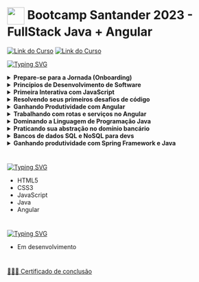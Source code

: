 <h1>
    <a href="https://www.dio.me/">
     <img align="center" width="40px" src="https://hermes.digitalinnovation.one/assets/diome/logo-minimized.png"></a>
    <span>Bootcamp Santander 2023 - FullStack Java + Angular</span>
</h1>

[![Link do Curso](https://img.shields.io/badge/▶-000?style=for-the-badge&logo=movie&logoColor=E94D5F)](https://web.dio.me/track/bf7abb82-1324-4074-9949-f474a1a911fe) 
[![Link do Curso](https://img.shields.io/badge/Acesse%20o%20Curso%20na%20Plataforma-E94D5F?style=for-the-badge)](https://web.dio.me/track/bf7abb82-1324-4074-9949-f474a1a911fe) 

[![Typing SVG](https://readme-typing-svg.herokuapp.com?font=Fira+Code&weight=700&size=24&pause=1000&color=260FFF&background=39B2A500&repeat=false&width=435&lines=M%C3%B3dulos%F0%9F%97%82%EF%B8%8F)](https://git.io/typing-svg)

<details>
<summary><b>Prepare-se para a Jornada (Onboarding)</b></summary>

* [Bootcamps DIO: Educação Gratuita e Empregabilidade Juntas](https://web.dio.me/track/bf7abb82-1324-4074-9949-f474a1a911fe?tab=path)
</details>

<details>
<summary><b>Princípios de Desenvolvimento de Software</b></summary>

* [Contribuindo em um Projeto Open Source no GitHub](https://web.dio.me/track/bf7abb82-1324-4074-9949-f474a1a911fe?tab=path)
* [Desafios de Projetos: Crie um Portfólio Vencedor](https://web.dio.me/track/bf7abb82-1324-4074-9949-f474a1a911fe?tab=path)
* [Versionamento de Código com Git e GitHub](https://github.com/Amanda-ribeiiro/BootcampSantander2023-FullStack-Java-Angular/tree/main/Princ%C3%ADpios%20e%20Desenvolvimento%20de%20Software/Versionamento%20de%20C%C3%B3digo%20com%20Git%20e%20Github)
* [Organizando seus estudos com os Roadmaps Dio e o Notion](https://web.dio.me/track/bf7abb82-1324-4074-9949-f474a1a911fe?tab=path)
</details>

<details>
<summary><b>Primeira Interativa com JavaScript</b></summary>

* [Introdução a Criação de Websites com HTML5 e CSS3](https://web.dio.me/track/bf7abb82-1324-4074-9949-f474a1a911fe?tab=path)
* [Sintaxe básica em Javascript](https://web.dio.me/track/bf7abb82-1324-4074-9949-f474a1a911fe?tab=path)
* [Introdução ao Desenvolvimento Web com Javascript](https://web.dio.me/track/bf7abb82-1324-4074-9949-f474a1a911fe?tab=path)
* [Criando um projeto com HTML/CSS para listagem de Pokémon](https://web.dio.me/track/bf7abb82-1324-4074-9949-f474a1a911fe?tab=path)
* [Dominando o Protocolo HTTP e integrando com a PokeAPI](https://web.dio.me/track/bf7abb82-1324-4074-9949-f474a1a911fe?tab=path)
* [Construindo uma Pokédex com JavaScript](https://web.dio.me/track/bf7abb82-1324-4074-9949-f474a1a911fe?tab=path)
</details>

<details>
<summary><b>Resolvendo seus primeiros desafios de código</b></summary>

* [Desafios de código: Aperfeiçoe sua lógica e pensamento computacional](https://web.dio.me/track/bf7abb82-1324-4074-9949-f474a1a911fe?tab=path)
* [Desafios Full Stack JavaScript: Equilibrando o Saldo](https://web.dio.me/track/bf7abb82-1324-4074-9949-f474a1a911fe?tab=path)
* [Desafios Full Stack JavaScript: Organizando seus ativos](https://web.dio.me/track/bf7abb82-1324-4074-9949-f474a1a911fe?tab=path)
* [Desafios Full Stack JavaScript: Condicionalmente Rico](https://web.dio.me/track/bf7abb82-1324-4074-9949-f474a1a911fe?tab=path)
* [Juros Compostos](https://web.dio.me/track/bf7abb82-1324-4074-9949-f474a1a911fe?tab=path)
* [Desafios Full Stack JavaScript: O Grande Depósito](https://web.dio.me/track/bf7abb82-1324-4074-9949-f474a1a911fe?tab=path)
</details>

<details>
<summary><b>Ganhando Produtividade com Angular</b></summary>

* [Trabalhando com Web Components no Front-End](https://web.dio.me/track/bf7abb82-1324-4074-9949-f474a1a911fe?tab=path)
* [Typescript para Angular](https://web.dio.me/track/bf7abb82-1324-4074-9949-f474a1a911fe?tab=path)
* [Introdução ao Ecossistema Angular](https://web.dio.me/track/bf7abb82-1324-4074-9949-f474a1a911fe?tab=path)
* [Trabalhando com Componentes Angular](https://web.dio.me/track/bf7abb82-1324-4074-9949-f474a1a911fe?tab=path)
* [LifeCycle Hooks Angular](https://web.dio.me/track/bf7abb82-1324-4074-9949-f474a1a911fe?tab=path)
* [Single Page Application Com Angular](https://web.dio.me/track/bf7abb82-1324-4074-9949-f474a1a911fe?tab=path)
* [Módulos Angular](https://web.dio.me/track/bf7abb82-1324-4074-9949-f474a1a911fe?tab=path)
* [Criando um Blog com Angular](https://web.dio.me/track/bf7abb82-1324-4074-9949-f474a1a911fe?tab=path)
</details>

<details>
<summary><b>Trabalhando com rotas e serviços no Angular</b></summary>

* [Trabalhando com Rotas no Angular](https://web.dio.me/track/bf7abb82-1324-4074-9949-f474a1a911fe?tab=path)
* [Trabalhando com Services no Angular](https://web.dio.me/track/bf7abb82-1324-4074-9949-f474a1a911fe?tab=path)
* [Recriando a Interface da PlayStation Store com Angular](https://web.dio.me/track/bf7abb82-1324-4074-9949-f474a1a911fe?tab=path)
</details>

<details>
<summary><b>Dominando a Linguagem de Programação Java</b></summary>

* [Introdução à plataforma Java](https://web.dio.me/track/bf7abb82-1324-4074-9949-f474a1a911fe?tab=path)
* [Ambiente de Desenvolvimento Java](https://web.dio.me/track/bf7abb82-1324-4074-9949-f474a1a911fe?tab=path)
* [Aprendendo a Sintaxe Java](https://web.dio.me/track/bf7abb82-1324-4074-9949-f474a1a911fe?tab=path)
* [Introdução e Estruturas Condicionais com Java](https://web.dio.me/track/bf7abb82-1324-4074-9949-f474a1a911fe?tab=path)
* [Estruturas de Repetição em Java](https://web.dio.me/track/bf7abb82-1324-4074-9949-f474a1a911fe?tab=path)
* [Java e Tratamento de Exceções](https://web.dio.me/track/bf7abb82-1324-4074-9949-f474a1a911fe?tab=path)
* [Criando um pequeno Sistema para validação de processo seletivo](https://web.dio.me/track/bf7abb82-1324-4074-9949-f474a1a911fe?tab=path)
* [Fundamentos da Programação Orientada a Objetos com Java](https://web.dio.me/track/bf7abb82-1324-4074-9949-f474a1a911fe?tab=path)
* [Pilares da programação orientada a objetos com Java](https://web.dio.me/track/bf7abb82-1324-4074-9949-f474a1a911fe?tab=path)
* [Conhecendo colletions Java](https://web.dio.me/track/bf7abb82-1324-4074-9949-f474a1a911fe?tab=path)
* [Ganhando Produtividade com Stream API](https://web.dio.me/track/bf7abb82-1324-4074-9949-f474a1a911fe?tab=path)
* [Orientação a objetos e UML: diagramação de classes do Iphone](https://web.dio.me/track/bf7abb82-1324-4074-9949-f474a1a911fe?tab=path)
</details>

<details>
<summary><b>Praticando sua abstração no domínio bancário</b></summary>

* [Desafios Full Stack Java: Herança Bancária](https://web.dio.me/track/bf7abb82-1324-4074-9949-f474a1a911fe?tab=path)
* [Desafios Full Stack Java: Cofres Seguros](https://web.dio.me/track/bf7abb82-1324-4074-9949-f474a1a911fe?tab=path)
* [Desafios Full Stack Java: Reunião Acionistas](https://web.dio.me/track/bf7abb82-1324-4074-9949-f474a1a911fe?tab=path)
* [Desafios Full Stack Java: A última transação](https://web.dio.me/track/bf7abb82-1324-4074-9949-f474a1a911fe?tab=path)
</details>

<details>
<summary><b>Bancos de dados SQL e NoSQL para devs</b></summary>

* [Introdução a Banco de Dados Relacionais (SQL)](https://web.dio.me/track/bf7abb82-1324-4074-9949-f474a1a911fe?tab=path)
* [Introdução a Banco de Dados NoSQL](https://web.dio.me/track/bf7abb82-1324-4074-9949-f474a1a911fe?tab=path)
</details>

<details>
<summary><b>Ganhando produtividade com Spring Framework e Java</b></summary>

* [Gerenciamento de dependências e build em Java com Maven](https://web.dio.me/track/bf7abb82-1324-4074-9949-f474a1a911fe?tab=path)
* [Teste Unitários com JUnit](https://web.dio.me/track/bf7abb82-1324-4074-9949-f474a1a911fe?tab=path)
* [Contextualizando o Desenvolvimento Web com Spring Boot 3](https://web.dio.me/track/bf7abb82-1324-4074-9949-f474a1a911fe?tab=path)
* [Imersão no Spring Framework com Spring Boot](https://web.dio.me/track/bf7abb82-1324-4074-9949-f474a1a911fe?tab=path)
* [Criando uma API REST documentada com Spring Web e Swagger](https://web.dio.me/track/bf7abb82-1324-4074-9949-f474a1a911fe?tab=path)
* [Adicionando Segurança a uma API REST com Spring Security](https://web.dio.me/track/bf7abb82-1324-4074-9949-f474a1a911fe?tab=path)
* [Explorando padrões de projetos com Java](https://web.dio.me/track/bf7abb82-1324-4074-9949-f474a1a911fe?tab=path)
* [Publicando sua API REST na nuvem usando Spring Boot 3, Java 17 e Railway](https://web.dio.me/track/bf7abb82-1324-4074-9949-f474a1a911fe?tab=path)
* [Avalie esse Bootcamp](https://web.dio.me/track/bf7abb82-1324-4074-9949-f474a1a911fe?tab=path)
</details>

#

[![Typing SVG](https://readme-typing-svg.herokuapp.com?font=Fira+Code&size=18&pause=1000&color=0067FF&background=39B2A500&repeat=false&width=435&lines=Tecnologias+Utilizadas)](https://git.io/typing-svg)
* HTML5
* CSS3
* JavaScript
* Java
* Angular
  
#

[![Typing SVG](https://readme-typing-svg.herokuapp.com?font=Fira+Code&size=18&pause=1000&color=0067FF&background=39B2A500&repeat=false&width=435&lines=Status)](https://git.io/typing-svg)

* Em desenvolvimento

#

[👩🏻‍🎓 Certificado de conclusão](https://web.dio.me/track/bootcamp-microsoft-dynamics-365-brasil)
